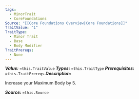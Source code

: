 ```yaml
---
tags:
  - MinorTrait
  - CoreFoundations
Source: "[[Core Foundations Overview|Core Foundations]]"
TraitValue: "1"
TraitType:
  - Minor Trait
  - Base
  - Body Modifier
TraitPrereqs:
  - None
---
```

***Value:*** `=this.TraitValue`
***Types:*** `=this.TraitType`
***Prerequisites:*** `=this.TraitPrereqs`
***Description:***

Increase your Maximum Body by 5.

***Source:*** `=this.Source`